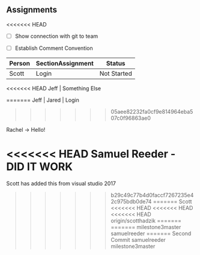 ## Assignments

<<<<<<< HEAD
- [ ] Show connection with git to team
- [ ] Establish Comment Convention


Person | SectionAssignment | Status
------ | ----------------- | ------
Scott | Login | Not Started
<<<<<<< HEAD
Jeff | Something Else

=======
Jeff |
Jared | Login
>>>>>>> 05aee82232fa0cf9e814964eba507c0f96863ae0

Rachel -> Hello!

<<<<<<< HEAD
Samuel Reeder - DID IT WORK
=======

Scott has added this from visual studio 2017
>>>>>>> b29c49c77b4d0faccf7267235e42c975bdb0de74
=======
Scott
<<<<<<< HEAD
<<<<<<< HEAD
<<<<<<< HEAD
>>>>>>> origin/scotthadzik
=======
=======
>>>>>>> milestone3master
>>>>>>> samuelreeder
=======
Second Commit
>>>>>>> samuelreeder
>>>>>>> milestone3master
